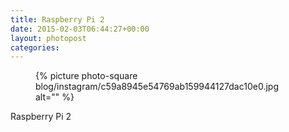 ```yaml
---
title: Raspberry Pi 2
date: 2015-02-03T06:44:27+00:00
layout: photopost
categories:
---
```


<figure class="photo photo--square">
  {% picture photo-square blog/instagram/c59a8945e54769ab159944127dac10e0.jpg alt="" %}
</figure>

Raspberry Pi 2
